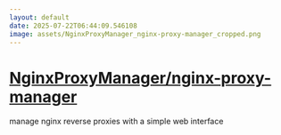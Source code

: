 ```yaml
---
layout: default
date: 2025-07-22T06:44:09.546108
image: assets/NginxProxyManager_nginx-proxy-manager_cropped.png
---
```


# [NginxProxyManager/nginx-proxy-manager](https://github.com/NginxProxyManager/nginx-proxy-manager)

manage nginx reverse proxies with a simple web interface
